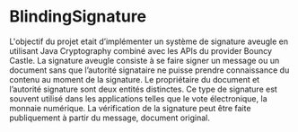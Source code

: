 # BlindingSignature
L'objectif du projet etait d’implémenter un système de signature aveugle en utilisant Java Cryptography combiné avec les APIs du provider Bouncy Castle.
La signature aveugle consiste à se faire signer un message ou un document sans que l’autorité signataire ne puisse prendre
connaissance du contenu au moment de la signature.
Le propriétaire du document et l’autorité signature sont deux entités distinctes.
Ce type de signature est souvent utilisé dans les applications telles que le vote
électronique, la monnaie numérique.
La vérification de la signature peut être faite publiquement à partir du message,
document original.
